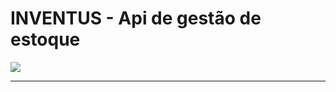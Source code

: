 # INVENTUS - Api de gestão de estoque

<img src="Inventus%20-%20API%20de%20gestão%20de%20estoque.jpg">

---
